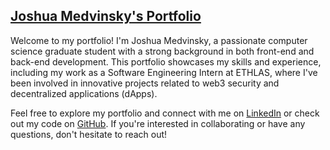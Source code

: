 ## [Joshua Medvinsky's Portfolio](https://joshua-medvinsky.github.io/)

Welcome to my portfolio! I'm Joshua Medvinsky, a passionate computer science graduate student with a strong background in both front-end and back-end development. This portfolio showcases my skills and experience, including my work as a Software Engineering Intern at ETHLAS, where I've been involved in innovative projects related to web3 security and decentralized applications (dApps).

Feel free to explore my portfolio and connect with me on [LinkedIn](https://www.linkedin.com/in/joshua-medvinsky/) or check out my code on [GitHub](https://github.com/Joshua-Medvinsky). If you're interested in collaborating or have any questions, don't hesitate to reach out!


